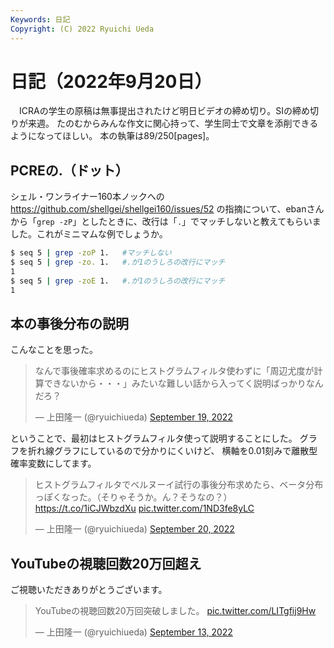 ```yaml
---
Keywords: 日記
Copyright: (C) 2022 Ryuichi Ueda
---
```


# 日記（2022年9月20日）

　ICRAの学生の原稿は無事提出されたけど明日ビデオの締め切り。SIの締め切りが来週。
たのむからみんな作文に関心持って、学生同士で文章を添削できるようになってほしい。
本の執筆は89/250[pages]。


## PCREの.（ドット）

シェル・ワンライナー160本ノックへの https://github.com/shellgei/shellgei160/issues/52 の指摘について、ebanさんから「`grep -zP`」としたときに、改行は「`.`」でマッチしないと教えてもらいました。これがミニマムな例でしょうか。


```bash
$ seq 5 | grep -zoP 1.   #マッチしない
$ seq 5 | grep -zo. 1.   #.が1のうしろの改行にマッチ
1
$ seq 5 | grep -zoE 1.   #.が1のうしろの改行にマッチ
1
```

## 本の事後分布の説明

こんなことを思った。

<blockquote class="twitter-tweet" data-partner="tweetdeck"><p lang="ja" dir="ltr">なんで事後確率求めるのにヒストグラムフィルタ使わずに「周辺尤度が計算できないから・・・」みたいな難しい話から入ってく説明ばっかりなんだろ？</p>&mdash; 上田隆一 (@ryuichiueda) <a href="https://twitter.com/ryuichiueda/status/1571973834311634944?ref_src=twsrc%5Etfw">September 19, 2022</a></blockquote>
<script async src="https://platform.twitter.com/widgets.js" charset="utf-8"></script>


ということで、最初はヒストグラムフィルタ使って説明することにした。
グラフを折れ線グラフにしているので分かりにくいけど、
横軸を0.01刻みで離散型確率変数にしてます。

<blockquote class="twitter-tweet" data-partner="tweetdeck"><p lang="ja" dir="ltr">ヒストグラムフィルタでベルヌーイ試行の事後分布求めたら、ベータ分布っぽくなった。（そりゃそうか。ん？そうなの？） <a href="https://t.co/1iCJWbzdXu">https://t.co/1iCJWbzdXu</a> <a href="https://t.co/1ND3fe8yLC">pic.twitter.com/1ND3fe8yLC</a></p>&mdash; 上田隆一 (@ryuichiueda) <a href="https://twitter.com/ryuichiueda/status/1572184616509014016?ref_src=twsrc%5Etfw">September 20, 2022</a></blockquote>
<script async src="https://platform.twitter.com/widgets.js" charset="utf-8"></script>


## YouTubeの視聴回数20万回超え

ご視聴いただきありがとうございます。

<blockquote class="twitter-tweet" data-partner="tweetdeck"><p lang="ja" dir="ltr">YouTubeの視聴回数20万回突破しました。 <a href="https://t.co/LITgfij9Hw">pic.twitter.com/LITgfij9Hw</a></p>&mdash; 上田隆一 (@ryuichiueda) <a href="https://twitter.com/ryuichiueda/status/1569635897783746560?ref_src=twsrc%5Etfw">September 13, 2022</a></blockquote>
<script async src="https://platform.twitter.com/widgets.js" charset="utf-8"></script>

